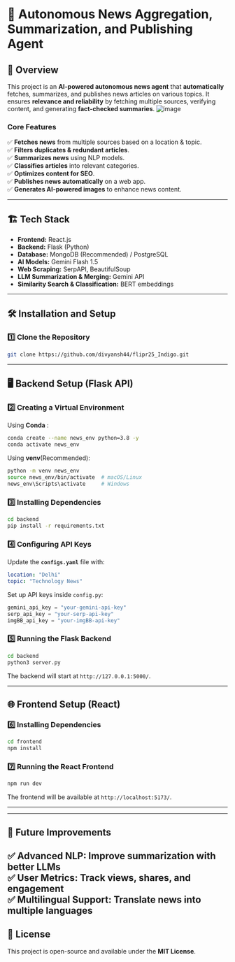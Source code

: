 # 📰 Autonomous News Aggregation, Summarization, and Publishing Agent

## 🚀 Overview
This project is an **AI-powered autonomous news agent** that **automatically** fetches, summarizes, and publishes news articles on various topics. It ensures **relevance and reliability** by fetching multiple sources, verifying content, and generating **fact-checked summaries**.
![image](https://github.com/user-attachments/assets/07142275-33e9-4698-a167-2d59badd3fa1)

### **Core Features**
✅ **Fetches news** from multiple sources based on a location & topic.  
✅ **Filters duplicates & redundant articles**.  
✅ **Summarizes news** using NLP models.  
✅ **Classifies articles** into relevant categories.  
✅ **Optimizes content for SEO**.  
✅ **Publishes news automatically** on a web app.  
✅ **Generates AI-powered images** to enhance news content.  

---

## 🏗 Tech Stack
- **Frontend:** React.js
- **Backend:** Flask (Python)
- **Database:** MongoDB (Recommended) / PostgreSQL
- **AI Models:** Gemini Flash 1.5
- **Web Scraping:** SerpAPI, BeautifulSoup
- **LLM Summarization & Merging:** Gemini API
- **Similarity Search & Classification:** BERT embeddings

---

## 🛠 Installation and Setup

### **1️⃣ Clone the Repository**
```bash
git clone https://github.com/divyansh44/flipr25_Indigo.git

```

---

## 🖥 Backend Setup (Flask API)
### **2️⃣ Creating a Virtual Environment**
Using **Conda** :
```bash
conda create --name news_env python=3.8 -y
conda activate news_env
```

Using **venv**(Recommended):
```bash
python -m venv news_env
source news_env/bin/activate  # macOS/Linux
news_env\Scripts\activate     # Windows
```

### **3️⃣ Installing Dependencies**
```bash
cd backend
pip install -r requirements.txt
```

### **4️⃣ Configuring API Keys**
Update the **`configs.yaml`** file with:
```yaml
location: "Delhi"
topic: "Technology News"

```
Set up API keys inside `config.py`:
```python
gemini_api_key = "your-gemini-api-key"
serp_api_key = "your-serp-api-key"
imgBB_api_key = "your-imgBB-api-key"


```

### **5️⃣ Running the Flask Backend**
```bash
cd backend
python3 server.py
```
The backend will start at `http://127.0.0.1:5000/`.

---

## 🌐 Frontend Setup (React)
### **6️⃣ Installing Dependencies**
```bash
cd frontend
npm install

```

### **7️⃣ Running the React Frontend**
```bash
npm run dev
```
The frontend will be available at `http://localhost:5173/`.

---




---
## 🎯 Future Improvements
✅ **Advanced NLP**: Improve summarization with better LLMs  
✅ **User Metrics**: Track views, shares, and engagement  
✅ **Multilingual Support**: Translate news into multiple languages   
---

## 📜 License
This project is open-source and available under the **MIT License**.

